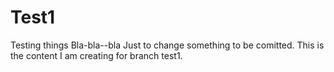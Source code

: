 # Test1
Testing things
Bla-bla--bla
Just to change something to be comitted.
This is the content I am creating for branch test1.
